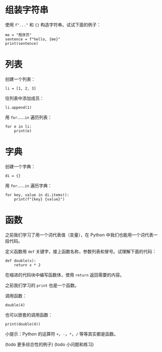 # 组装字符串

使用 `f"..."` 和 `{}` 构造字符串。试试下面的例子：

    me = "程序员"
    sentence = f"hello, {me}"
    print(sentence)

# 列表

创建一个列表：

    li = [1, 2, 3]

往列表中添加成员：

    li.append(1)

用 `for`……`in` 遍历列表：

    for e in li:
        print(e)

# 字典

创建一个字典：

    di = {}

用 `for`……`in` 遍历字典：

    for key, value in di.items():
        print(f"{key} {value}")

# 函数

之前我们学习了用一个词代表值（变量），在 Python 中我们也能用一个词代表一段代码。

定义函数用 `def` 关键字，接上函数名称，参数列表和冒号。试理解下面的代码：

    def double(x):
        return x * 2

在缩进的代码块中编写函数体，使用 `return` 返回需要的内容。

之前我们学习的 `print` 也是一个函数。

调用函数：

    double(4)

也可以嵌套的调用函数：

    print(double(4))

小提示：Python 的运算符 `+`，`-`，`*`，`/` 等等其实都是函数。

(todo 更多综合性的例子)
(todo 小问题和练习)

